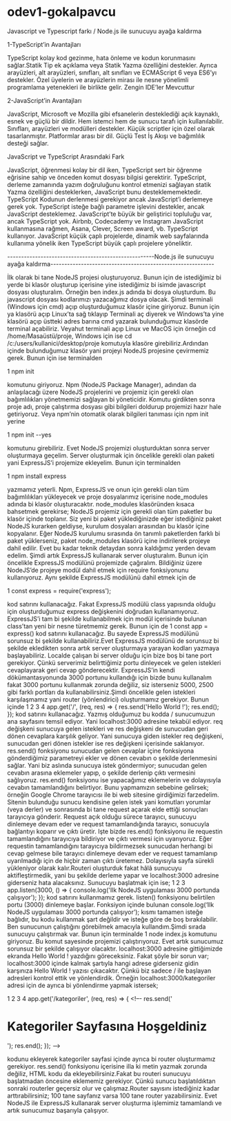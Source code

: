# odev1-gokalpavcu
Javascript ve Typescript farkı / Node.js ile sunucuyu ayağa kaldırma

1-TypeScript’in Avantajları

TypeScript kolay kod gezinme, hata önleme ve kodun korunmasını sağlar.Statik Tip ek açıklama veya Statik Yazma özelliğini destekler.
Ayrıca arayüzleri, alt arayüzleri, sınıfları, alt sınıfları ve ECMAScript 6 veya ES6’yı destekler.
Özel üyelerin ve arayüzlerin mirası ile nesne yönelimli programlama yetenekleri ile birlikte gelir.
Zengin IDE’ler Mevcuttur

2-JavaScript’in Avantajları

JavaScript, Microsoft ve Mozilla gibi efsanelerin desteklediği açık kaynaklı, esnek ve güçlü bir dildir.
Hem istemci hem de sunucu tarafı için kullanılabilir.
Sınıfları, arayüzleri ve modülleri destekler.
Küçük scriptler için özel olarak tasarlanmıştır.
Platformlar arası bir dil.
Güçlü Test İş Akışı ve bağımlılık desteği sağlar.

JavaScript ve TypeScript Arasındaki Fark

JavaScript, öğrenmesi kolay bir dil iken, TypeScript sert bir öğrenme eğrisine sahip ve önceden komut dosyası bilgisi gerektirir.
TypeScript, derleme zamanında yazım doğruluğunu kontrol etmenizi sağlayan statik Yazma özelliğini desteklerken, JavaScript bunu desteklememektedir.
TypeScript Kodunun derlenmesi gerekiyor ancak JavaScript’i derlemeye gerek yok.
TypeScript isteğe bağlı parametre işlevini destekler, ancak JavaScript desteklemez.
JavaScript’te büyük bir geliştirici topluluğu var, ancak TypeScript yok.
Airbnb, Codecademy ve Instagram JavaScript kullanmasına rağmen, Asana, Clever, Screen award, vb. TypeScript kullanıyor.
JavaScript küçük çaplı projelerde, dinamik web sayfalarında kullanıma yönelik iken TypeScript büyük çaplı projelere yöneliktir.

-----------------------------------------------------Node.js ile sunucuyu ayağa kaldırma-----------------------------------------------------------



İlk olarak bi tane NodeJS projesi oluşturuyoruz. Bunun için de istediğimiz bi yerde bi klasör oluşturup içerisine yine istediğimiz bi isimde javascript dosyası oluşturalım. Örneğin ben index.js adında bi dosya oluşturdum.
Bu javascript dosyası kodlarımızı yazacağımız dosya olacak.
Şimdi terminali (Windows için cmd) açıp oluşturduğumuz klasör içine giriyoruz. Bunun için ya klasörü açıp Linux’ta sağ tıklayıp Terminali aç diyerek ve Windows’ta yine klasörü açıp üstteki adres barına cmd yazarak bulunduğumuz klasörde terminal açabiliriz.
Veyahut terminali açıp Linux ve MacOS için örneğin cd /home/Masaüstü/proje, Windows için ise cd /c:/users/kullanici/desktop/proje komutuyla klasöre girebiliriz.Ardından içinde bulunduğumuz klasör yani projeyi NodeJS projesine çevirmemiz gerek.
Bunun için ise terminalden

1
npm init

komutunu giriyoruz. Npm (NodeJS Package Manager), adından da anlaşılacağı üzere NodeJS projelerini ve projemiz için gerekli olan bağımlılıkları yönetmemizi sağlayan bi yöneticidir.
Komutu girdikten sonra proje adı, proje çalıştırma dosyası gibi bilgileri doldurup projemizi hazır hale getiriyoruz.
Veya npm’nin otomatik olarak bilgileri tanıması için npm init yerine

1
npm init --yes

komutunu girebiliriz.
Evet NodeJS projemizi oluşturduktan sonra server oluşturmaya geçelim.
Server oluşturmak için öncelikle gerekli olan paketi yani ExpressJS’i projemize ekleyelim. Bunun için terminalden

1
npm install express

yazmamız yeterli. Npm, ExpressJS ve onun için gerekli olan tüm bağımlılıkları yükleyecek ve proje dosyalarımız içerisine node_modules adında bi klasör oluşturacaktır.
node_modules klasöründen kısaca bahsetmek gerekirse; NodeJS projemiz için gerekli olan tüm paketler bu klasör içinde toplanır.
Siz yeni bi paket yüklediğinizde eğer istediğiniz paket NodeJS kurarken geldiyse, kurulum dosyaları arasından bu klasör içine kopyalanır. Eğer NodeJS kurulumu sırasında ön tanımlı paketlerden farklı bi paket yüklerseniz, paket node_modules klasörü içine indirilerek projeye dahil edilir.
Evet bu kadar teknik detaydan sonra kaldığımız yerden devam edelim.
Şimdi artık ExpressJS kullanarak server oluşturalım.
Bunun için öncelikle ExpressJS modülünü projemizde çağıralım.
Bildiğiniz üzere NodeJS’de projeye modül dahil etmek için require fonksiyonunu kullanıyoruz. Aynı şekilde ExpressJS modülünü dahil etmek için de

1
const express = require('express');

kod satırını kullanacağız. Fakat ExpressJS modülü class yapısında olduğu için oluşturduğumuz express değişkenini doğrudan kullanamıyoruz. ExpressJS’i tam bi şekilde kullanabilmek için modül içerisinde bulunan class’tan yeni bir nesne türetmemiz gerek.
Bunun için de
1
const app = express()
kod satırını kullanacağız. Bu sayede ExpressJS modülünü sorunsuz bi şekilde kullanabiliriz.Evet ExpressJS modülünü de sorunsuz bi şekilde ekledikten sonra artık server oluşturmaya yarayan kodları yazmaya başlayabiliriz.
Localde çalışan bi server olduğu için bize boş bi tane port gerekiyor. Çünkü serverimiz belirttiğimiz portu dinleyecek ve gelen istekleri cevaplayarak geri cevap gönderecektir.
ExpressJS’in kendi dökümantasyonunda 3000 portunu kullandığı için bizde bunu kullanalım fakat 3000 portunu kullanmak zorunda değiliz, siz isterseniz 5000, 2500 gibi farklı portları da kullanabilirsiniz.Şimdi öncelikle gelen istekleri karşılaşmamız yani router (yönlendirici) oluşturmamız gerekiyor. Bunun içinde
1
2
3
4
app.get('/', (req, res) => {
    res.send('Hello World !');
    res.end();
});
kod satırını kullanacağız.
Yazmış olduğumuz bu kodda / sunucumuzun ana sayfasını temsil ediyor. Yani localhost:3000 adresine tekabül ediyor.
req değişkeni sunucuya gelen istekleri ve res değişkeni de sunucudan geri dönen cevaplara karşılık geliyor.
Yani sunucuya giden istekler req değişkeni, sunucudan geri dönen istekler ise res değişkeni içerisinde saklanıyor.
res.send() fonksiyonu sunucudan gelen cevaplar içine fonksiyona gönderdiğimiz parametreyi ekler ve dönen cevabın o şekilde derlenmesini sağlar.
Yani biz aslında sunucuya istek göndermiyor; sunucudan gelen cevabın arasına eklemeler yapıp, o şekilde derlenip çıktı vermesini sağlıyoruz.
res.end() fonksiyonu ise yapacağımız eklemelerin ve dolayısıyla cevabın tamamlandığını belirtiyor.
Bunu yapmamızın sebebine gelirsek; örneğin Google Chrome tarayıcısı ile bi web sitesine girdiğimizi farzedelim. Sitenin bulunduğu sunucu kendisine gelen istek yani komutları yorumlar (veya derler) ve sonrasında bi tane request açarak elde ettiği sonuçları tarayıcıya gönderir. Request açık olduğu sürece tarayıcı, sunucuyu dinlemeye devam eder ve request tamamlandığında tarayıcı, sonucuyla bağlantıyı koparır ve çıktı üretir.
Işte bizde res.end() fonksiyonu ile requestin tamamlandığını tarayıcıya bildiriyor ve çıktı vermesi için uyarıyoruz.
Eğer requestin tamamlandığını tarayıcıya bildirmezsek sunucudan herhangi bi cevap gelmese bile tarayıcı dinlemeye devam eder ve request tamamlanıp uyarılmadığı için de hiçbir zaman çıktı üretemez. Dolayısıyla sayfa sürekli yükleniyor olarak kalır.Routeri oluşturduk fakat hâlâ sunucuyu aktifleştirmedik, yani bu şekilde derleme yapar ve localhost:3000 adresine giderseniz hata alacaksınız.
Sunucuyu başlatmak için ise;
1
2
3
app.listen(3000, () => {
    console.log('Ilk NodeJS uygulaması 3000 portunda çalışıyor');
});
kod satırını kullanmamız gerek.
listen() fonksiyonu belirtilen portu (3000) dinlemeye başlar.
Fonksiyon içinde bulunan console.log(‘Ilk NodeJS uygulaması 3000 portunda çalışıyor’); kısmı tamamen isteğe bağlıdır, bu kodu kullanmak şart değildir ve isteğe göre de boş bırakılabilir.
Ben sunucunun çalıştığını görebilmek amacıyla kullandım.Şimdi sırada sunucuyu çalıştırmak var. Bunun için terminalde
1
node index.js
komutunu giriyoruz. Bu komut sayesinde projemizi çalıştırıyoruz. Evet artık sunucumuz sorunsuz bir şekilde çalışıyor olacaktır. localhost:3000 adresine gittiğimizde ekranda Hello World ! yazdığını göreceksiniz.
Fakat şöyle bir sorun var; localhost:3000 içinde kalmak şartıyla hangi adrese giderseniz gidin karşınıza Hello World ! yazısı çıkacaktır. Çünkü biz sadece / ile başlayan adresleri kontrol ettik ve yönlendirdik. Örneğin localhost:3000/kategoriler adresi için de ayrıca bi yönlendirme yapmak istersek;

1
2
3
4
app.get('/kategoriler', (req, res) => {
  <!–- res.send('<h1>Kategoriler Sayfasına Hoşgeldiniz</h1>');
    res.end();
}); -->

kodunu ekleyerek kategoriler sayfasi içinde ayrıca bi router oluşturmamız gerekiyor. res.send() fonksiyonu içerisine illa ki metin yazmak zorunda değiliz, HTML kodu da ekleyebilirsiniz.Fakat bu routeri sunucuyu başlatmadan öncesine eklememiz gerekiyor. Çünkü sunucu başlatıldıktan sonraki routerler geçersiz olur ve çalışmaz.Router sayısını istediğiniz kadar arttırabilirsiniz; 100 tane sayfanız varsa 100 tane router yazabilirsiniz.
Evet NodeJS ile ExpressJS kullanarak server oluşturma işlemimiz tamamlandı ve artık sunucumuz başarıyla çalışıyor.
